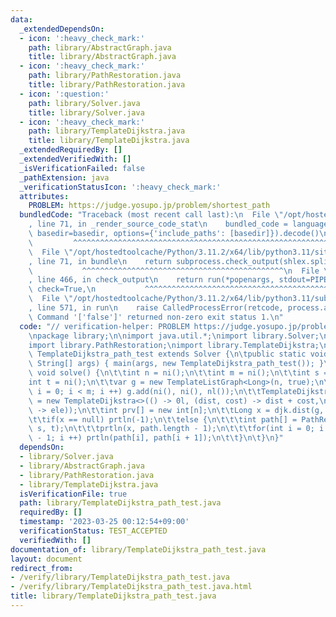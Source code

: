 ```yaml
---
data:
  _extendedDependsOn:
  - icon: ':heavy_check_mark:'
    path: library/AbstractGraph.java
    title: library/AbstractGraph.java
  - icon: ':heavy_check_mark:'
    path: library/PathRestoration.java
    title: library/PathRestoration.java
  - icon: ':question:'
    path: library/Solver.java
    title: library/Solver.java
  - icon: ':heavy_check_mark:'
    path: library/TemplateDijkstra.java
    title: library/TemplateDijkstra.java
  _extendedRequiredBy: []
  _extendedVerifiedWith: []
  _isVerificationFailed: false
  _pathExtension: java
  _verificationStatusIcon: ':heavy_check_mark:'
  attributes:
    PROBLEM: https://judge.yosupo.jp/problem/shortest_path
  bundledCode: "Traceback (most recent call last):\n  File \"/opt/hostedtoolcache/Python/3.11.2/x64/lib/python3.11/site-packages/onlinejudge_verify/documentation/build.py\"\
    , line 71, in _render_source_code_stat\n    bundled_code = language.bundle(stat.path,\
    \ basedir=basedir, options={'include_paths': [basedir]}).decode()\n          \
    \         ^^^^^^^^^^^^^^^^^^^^^^^^^^^^^^^^^^^^^^^^^^^^^^^^^^^^^^^^^^^^^^^^^^^^^^^^^^^^^^^^^\n\
    \  File \"/opt/hostedtoolcache/Python/3.11.2/x64/lib/python3.11/site-packages/onlinejudge_verify/languages/user_defined.py\"\
    , line 71, in bundle\n    return subprocess.check_output(shlex.split(command))\n\
    \           ^^^^^^^^^^^^^^^^^^^^^^^^^^^^^^^^^^^^^^^^^^^^^\n  File \"/opt/hostedtoolcache/Python/3.11.2/x64/lib/python3.11/subprocess.py\"\
    , line 466, in check_output\n    return run(*popenargs, stdout=PIPE, timeout=timeout,\
    \ check=True,\n           ^^^^^^^^^^^^^^^^^^^^^^^^^^^^^^^^^^^^^^^^^^^^^^^^^^^^^^^^^\n\
    \  File \"/opt/hostedtoolcache/Python/3.11.2/x64/lib/python3.11/subprocess.py\"\
    , line 571, in run\n    raise CalledProcessError(retcode, process.args,\nsubprocess.CalledProcessError:\
    \ Command '['false']' returned non-zero exit status 1.\n"
  code: "// verification-helper: PROBLEM https://judge.yosupo.jp/problem/shortest_path\n\
    \npackage library;\n\nimport java.util.*;\nimport library.Solver;\nimport library.AbstractGraph;\n\
    import library.PathRestoration;\nimport library.TemplateDijkstra;\n\npublic class\
    \ TemplateDijkstra_path_test extends Solver {\n\tpublic static void main(final\
    \ String[] args) { main(args, new TemplateDijkstra_path_test()); }\n\n\tpublic\
    \ void solve() {\n\t\tint n = ni();\n\t\tint m = ni();\n\t\tint s = ni();\n\t\t\
    int t = ni();\n\t\tvar g = new TemplateListGraph<Long>(n, true);\n\t\tfor(int\
    \ i = 0; i < m; i ++) g.add(ni(), ni(), nl());\n\t\tTemplateDijkstra<Long> djk\
    \ = new TemplateDijkstra<>(() -> 0l, (dist, cost) -> dist + cost,\n\t\t\tComparator.comparing((ele)\
    \ -> ele));\n\t\tint prv[] = new int[n];\n\t\tLong x = djk.dist(g, s, prv).get(t);\n\
    \t\tif(x == null) prtln(-1);\n\t\telse {\n\t\t\tint path[] = PathRestoration.path(prv,\
    \ s, t);\n\t\t\tprtln(x, path.length - 1);\n\t\t\tfor(int i = 0; i < path.length\
    \ - 1; i ++) prtln(path[i], path[i + 1]);\n\t\t}\n\t}\n}"
  dependsOn:
  - library/Solver.java
  - library/AbstractGraph.java
  - library/PathRestoration.java
  - library/TemplateDijkstra.java
  isVerificationFile: true
  path: library/TemplateDijkstra_path_test.java
  requiredBy: []
  timestamp: '2023-03-25 00:12:54+09:00'
  verificationStatus: TEST_ACCEPTED
  verifiedWith: []
documentation_of: library/TemplateDijkstra_path_test.java
layout: document
redirect_from:
- /verify/library/TemplateDijkstra_path_test.java
- /verify/library/TemplateDijkstra_path_test.java.html
title: library/TemplateDijkstra_path_test.java
---
```

